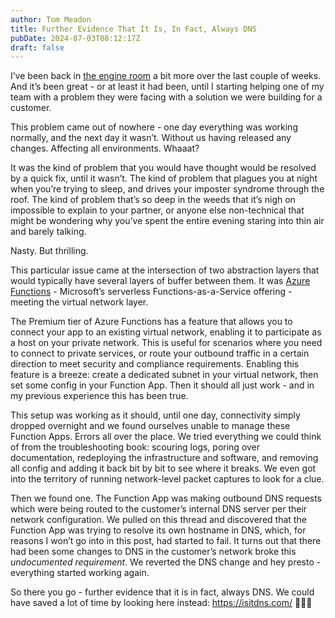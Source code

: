 ```yaml
---
author: Tom Meadon
title: Further Evidence That It Is, In Fact, Always DNS
pubDate: 2024-07-03T08:12:17Z
draft: false
---
```

I’ve been back in [the engine room](https://architectelevator.com/) a bit more over the last couple of weeks. And it’s been great - or at least it had been, until I starting helping one of my team with a problem they were facing with a solution we were building for a customer.  

This problem came out of nowhere - one day everything was working normally, and the next day it wasn’t. Without us having released any changes. Affecting all environments. Whaaat?

It was the kind of problem that you would have thought would be resolved by a quick fix, until it wasn’t. The kind of problem that plagues you at night when you’re trying to sleep, and drives your imposter syndrome through the roof. The kind of problem that’s so deep in the weeds that it’s nigh on impossible to explain to your partner, or anyone else non-technical that might be wondering why you’ve spent the entire evening staring into thin air and barely talking. 

Nasty. But thrilling. 

This particular issue came at the intersection of two abstraction layers that would typically have several layers of buffer between them. It was [Azure Functions](https://learn.microsoft.com/en-us/azure/azure-functions/functions-overview) - Microsoft’s serverless Functions-as-a-Service offering - meeting the virtual network layer. 

The Premium tier of Azure Functions has a feature that allows you to connect your app to an existing virtual network, enabling it to participate as a host on your private network. This is useful for scenarios where you need to connect to private services, or route your outbound traffic in a certain direction to meet security and compliance requirements. Enabling this feature is a breeze: create a dedicated subnet in your virtual network, then set some config in your Function App. Then it should all just work - and in my previous experience this has been true. 

This setup was working as it should, until one day, connectivity simply dropped overnight and we found ourselves unable to manage these Function Apps. Errors all over the place. We tried everything we could think of from the troubleshooting book: scouring logs, poring over documentation, redeploying the infrastructure and software, and removing all config and adding it back bit by bit to see where it breaks. We even got into the territory of running network-level packet captures to look for a clue. 

Then we found one. The Function App was making outbound DNS requests which were being routed to the customer’s internal DNS server per their network configuration. We pulled on this thread and discovered that the Function App was trying to resolve its own hostname in DNS, which, for reasons I won’t go into in this post, had started to fail. It turns out that there had been some changes to DNS in the customer’s network broke this *undocumented requirement*. We reverted the DNS change and hey presto - everything started working again. 

So there you go - further evidence that it is in fact, always DNS. We could have saved a lot of time by looking here instead: https://isitdns.com/ 🤷🏼‍♂️


